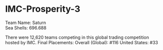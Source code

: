 # IMC-Prosperity-3

Team Name: Saturn  
Sea Shells: 696.688

There were 12,620 teams competing in this global trading competition hosted by IMC.
Final Placements:
Overall (Global): #116
United States: #33

